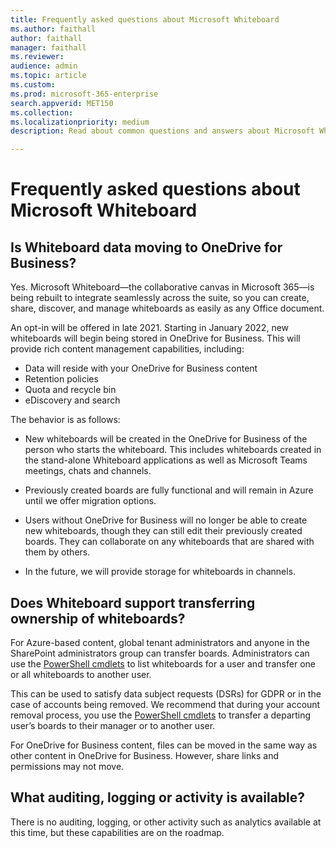 ```yaml
---
title: Frequently asked questions about Microsoft Whiteboard
ms.author: faithall
author: faithall
manager: faithall
ms.reviewer: 
audience: admin
ms.topic: article
ms.custom: 
ms.prod: microsoft-365-enterprise
search.appverid: MET150
ms.collection: 
ms.localizationpriority: medium
description: Read about common questions and answers about Microsoft Whiteboard.

---
```


# Frequently asked questions about Microsoft Whiteboard

## Is Whiteboard data moving to OneDrive for Business? 

Yes. Microsoft Whiteboard—the collaborative canvas in Microsoft 365—is being rebuilt to integrate seamlessly across the suite, so you can create, share, discover, and manage whiteboards as easily as any Office document. 

An opt-in will be offered in late 2021. Starting in January 2022, new whiteboards will begin being stored in OneDrive for Business. This will provide rich content management capabilities, including: 

- Data will reside with your OneDrive for Business content
- Retention policies 
- Quota and recycle bin
- eDiscovery and search

The behavior is as follows: 

- New whiteboards will be created in the OneDrive for Business of the person who starts the whiteboard. This includes whiteboards created in the stand-alone Whiteboard applications as well as Microsoft Teams meetings, chats and channels.  

- Previously created boards are fully functional and will remain in Azure until we offer migration options.  

- Users without OneDrive for Business will no longer be able to create new whiteboards, though they can still edit their previously created boards. They can collaborate on any whiteboards that are shared with them by others. 

- In the future, we will provide storage for whiteboards in channels. 

## Does Whiteboard support transferring ownership of whiteboards?

For Azure-based content, global tenant administrators and anyone in the SharePoint administrators group can transfer boards. Administrators can use the [PowerShell cmdlets](https://docs.microsoft.com/powershell/whiteboard/?view=whiteboard-ps) to list whiteboards for a user and transfer one or all whiteboards to another user.

This can be used to satisfy data subject requests (DSRs) for GDPR or in the case of accounts being removed. We recommend that during your account removal process, you use the [PowerShell cmdlets](https://docs.microsoft.com/powershell/whiteboard/?view=whiteboard-ps) to transfer a departing user’s boards to their manager or to another user.

For OneDrive for Business content, files can be moved in the same way as other content in OneDrive for Business. However, share links and permissions may not move.

## What auditing, logging or activity is available?

There is no auditing, logging, or other activity such as analytics available at this time, but these capabilities are on the roadmap.
